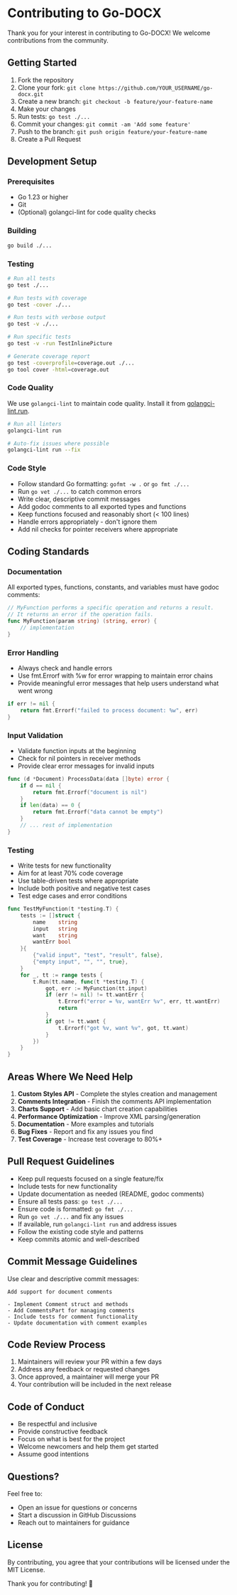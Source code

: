 # Contributing to Go-DOCX

Thank you for your interest in contributing to Go-DOCX! We welcome contributions from the community.

## Getting Started

1. Fork the repository
2. Clone your fork: `git clone https://github.com/YOUR_USERNAME/go-docx.git`
3. Create a new branch: `git checkout -b feature/your-feature-name`
4. Make your changes
5. Run tests: `go test ./...`
6. Commit your changes: `git commit -am 'Add some feature'`
7. Push to the branch: `git push origin feature/your-feature-name`
8. Create a Pull Request

## Development Setup

### Prerequisites

- Go 1.23 or higher
- Git
- (Optional) golangci-lint for code quality checks

### Building

```bash
go build ./...
```

### Testing

```bash
# Run all tests
go test ./...

# Run tests with coverage
go test -cover ./...

# Run tests with verbose output
go test -v ./...

# Run specific tests
go test -v -run TestInlinePicture

# Generate coverage report
go test -coverprofile=coverage.out ./...
go tool cover -html=coverage.out
```

### Code Quality

We use `golangci-lint` to maintain code quality. Install it from [golangci-lint.run](https://golangci-lint.run/usage/install/).

```bash
# Run all linters
golangci-lint run

# Auto-fix issues where possible
golangci-lint run --fix
```

### Code Style

- Follow standard Go formatting: `gofmt -w .` or `go fmt ./...`
- Run `go vet ./...` to catch common errors
- Write clear, descriptive commit messages
- Add godoc comments to all exported types and functions
- Keep functions focused and reasonably short (< 100 lines)
- Handle errors appropriately - don't ignore them
- Add nil checks for pointer receivers where appropriate

## Coding Standards

### Documentation

All exported types, functions, constants, and variables must have godoc comments:

```go
// MyFunction performs a specific operation and returns a result.
// It returns an error if the operation fails.
func MyFunction(param string) (string, error) {
    // implementation
}
```

### Error Handling

- Always check and handle errors
- Use fmt.Errorf with %w for error wrapping to maintain error chains
- Provide meaningful error messages that help users understand what went wrong

```go
if err != nil {
    return fmt.Errorf("failed to process document: %w", err)
}
```

### Input Validation

- Validate function inputs at the beginning
- Check for nil pointers in receiver methods
- Provide clear error messages for invalid inputs

```go
func (d *Document) ProcessData(data []byte) error {
    if d == nil {
        return fmt.Errorf("document is nil")
    }
    if len(data) == 0 {
        return fmt.Errorf("data cannot be empty")
    }
    // ... rest of implementation
}
```

### Testing

- Write tests for new functionality
- Aim for at least 70% code coverage
- Use table-driven tests where appropriate
- Include both positive and negative test cases
- Test edge cases and error conditions

```go
func TestMyFunction(t *testing.T) {
    tests := []struct {
        name    string
        input   string
        want    string
        wantErr bool
    }{
        {"valid input", "test", "result", false},
        {"empty input", "", "", true},
    }
    for _, tt := range tests {
        t.Run(tt.name, func(t *testing.T) {
            got, err := MyFunction(tt.input)
            if (err != nil) != tt.wantErr {
                t.Errorf("error = %v, wantErr %v", err, tt.wantErr)
                return
            }
            if got != tt.want {
                t.Errorf("got %v, want %v", got, tt.want)
            }
        })
    }
}
```

## Areas Where We Need Help

1. **Custom Styles API** - Complete the styles creation and management
2. **Comments Integration** - Finish the comments API implementation
3. **Charts Support** - Add basic chart creation capabilities
4. **Performance Optimization** - Improve XML parsing/generation
5. **Documentation** - More examples and tutorials
6. **Bug Fixes** - Report and fix any issues you find
7. **Test Coverage** - Increase test coverage to 80%+

## Pull Request Guidelines

- Keep pull requests focused on a single feature/fix
- Include tests for new functionality
- Update documentation as needed (README, godoc comments)
- Ensure all tests pass: `go test ./...`
- Ensure code is formatted: `go fmt ./...`
- Run `go vet ./...` and fix any issues
- If available, run `golangci-lint run` and address issues
- Follow the existing code style and patterns
- Keep commits atomic and well-described

## Commit Message Guidelines

Use clear and descriptive commit messages:

```
Add support for document comments

- Implement Comment struct and methods
- Add CommentsPart for managing comments
- Include tests for comment functionality
- Update documentation with comment examples
```

## Code Review Process

1. Maintainers will review your PR within a few days
2. Address any feedback or requested changes
3. Once approved, a maintainer will merge your PR
4. Your contribution will be included in the next release

## Code of Conduct

- Be respectful and inclusive
- Provide constructive feedback
- Focus on what is best for the project
- Welcome newcomers and help them get started
- Assume good intentions

## Questions?

Feel free to:
- Open an issue for questions or concerns
- Start a discussion in GitHub Discussions
- Reach out to maintainers for guidance

## License

By contributing, you agree that your contributions will be licensed under the MIT License.

Thank you for contributing! 🎉
